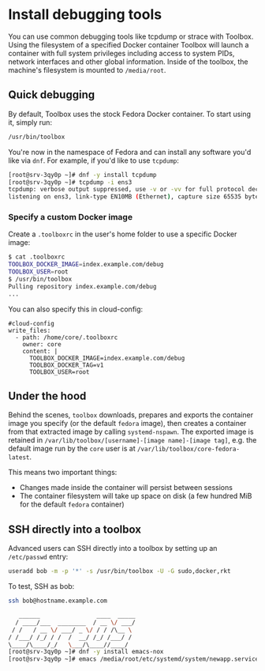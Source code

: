 # Install debugging tools

You can use common debugging tools like tcpdump or strace with Toolbox. Using the filesystem of a specified Docker container Toolbox will launch a container with full system privileges including access to system PIDs, network interfaces and other global information. Inside of the toolbox, the machine's filesystem is mounted to `/media/root`.

## Quick debugging

By default, Toolbox uses the stock Fedora Docker container. To start using it, simply run:

```sh
/usr/bin/toolbox
```

You're now in the namespace of Fedora and can install any software you'd like via `dnf`. For example, if you'd like to use `tcpdump`:

```sh
[root@srv-3qy0p ~]# dnf -y install tcpdump
[root@srv-3qy0p ~]# tcpdump -i ens3
tcpdump: verbose output suppressed, use -v or -vv for full protocol decode
listening on ens3, link-type EN10MB (Ethernet), capture size 65535 bytes
```

### Specify a custom Docker image

Create a `.toolboxrc` in the user's home folder to use a specific Docker image:

```sh
$ cat .toolboxrc
TOOLBOX_DOCKER_IMAGE=index.example.com/debug
TOOLBOX_USER=root
$ /usr/bin/toolbox
Pulling repository index.example.com/debug
...
```

You can also specify this in cloud-config:

```cloud-config
#cloud-config
write_files:
  - path: /home/core/.toolboxrc
    owner: core
    content: |
      TOOLBOX_DOCKER_IMAGE=index.example.com/debug
      TOOLBOX_DOCKER_TAG=v1
      TOOLBOX_USER=root
```

## Under the hood

Behind the scenes, `toolbox` downloads, prepares and exports the container
image you specify (or the default `fedora` image), then creates a container
from that extracted image by calling `systemd-nspawn`.  The exported
image is retained in
`/var/lib/toolbox/[username]-[image name]-[image tag]`, e.g. the default
image run by the `core` user is at `/var/lib/toolbox/core-fedora-latest`.  

This means two important things:

* Changes made inside the container will persist between sessions
* The container filesystem will take up space on disk (a few hundred MiB
for the default `fedora` container)

## SSH directly into a toolbox

Advanced users can SSH directly into a toolbox by setting up an `/etc/passwd` entry:

```sh
useradd bob -m -p '*' -s /usr/bin/toolbox -U -G sudo,docker,rkt
```

To test, SSH as bob:

```sh
ssh bob@hostname.example.com

   ______                ____  _____
  / ____/___  ________  / __ \/ ___/
 / /   / __ \/ ___/ _ \/ / / /\__ \
/ /___/ /_/ / /  /  __/ /_/ /___/ /
\____/\____/_/   \___/\____//____/
[root@srv-3qy0p ~]# dnf -y install emacs-nox
[root@srv-3qy0p ~]# emacs /media/root/etc/systemd/system/newapp.service
```
